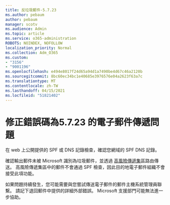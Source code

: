 ```yaml
---
title: 反垃圾郵件-5.7.23
ms.author: pebaum
author: pebaum
manager: scotv
ms.audience: Admin
ms.topic: article
ms.service: o365-administration
ROBOTS: NOINDEX, NOFOLLOW
localization_priority: Normal
ms.collection: Adm_O365
ms.custom:
- "3156"
- "9001196"
ms.openlocfilehash: e494e8017f24d65a94d1a7490be4d67c46a2120b
ms.sourcegitcommit: 8bc60ec34bc1e40685e3976576e04a2623f63a7c
ms.translationtype: MT
ms.contentlocale: zh-TW
ms.lasthandoff: 04/15/2021
ms.locfileid: "51821402"
---
```

# <a name="fix-email-delivery-issues-for-error-code-5723"></a>修正錯誤碼為5.7.23 的電子郵件傳遞問題

在 web 上公開提供的 SPF 或 DNS 記錄檢查，確認您網域的 SPF DNS 記錄。

確認輸出郵件未被 Microsoft 識別為垃圾郵件，並透過 [高風險傳遞集](https://docs.microsoft.com/microsoft-365/security/office-365-security/high-risk-delivery-pool-for-outbound-messages)區路由傳送。 高風險傳遞集區中的郵件不會通過 SPF 檢查，因此目的地電子郵件組織不會接受此項功能。

如果問題持續發生，您可能需要與您嘗試傳送電子郵件的郵件主機系統管理員聯繫。 請記下退回郵件中提供的詳細外部錯誤。 Microsoft 支援部門可能無法進一步協助。

